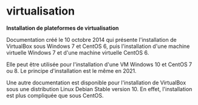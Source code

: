 # virtualisation
**Installation de plateformes de virtualisation**

Documentation créé le 10 octobre 2014 qui présente l'installation de VirtualBox sous Windows 7 et CentOS 6, puis l'installation d'une machine virtuelle Windows 7 et d'une machine virtuelle CentOS 6.

Elle peut être utilisée pour l'installation d'une VM Windows 10 et CentOS 7 ou 8. Le principe d'installation est le même en 2021.

Une autre documentation est disponible pour l'installation de VirtualBox sous une distribution Linux Debian Stable version 10. En effet, l'installation est plus compliquée que sous CentOS.

